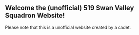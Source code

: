 ## Welcome the (unofficial) 519 Swan Valley Squadron Website!


Please note that this is a unofficial website created by a cadet.
